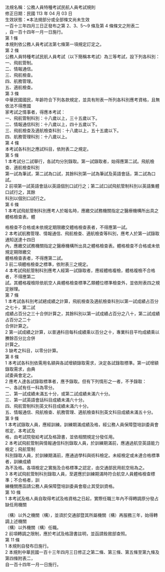 法規名稱：公務人員特種考試民航人員考試規則  
修正日期：民國 113 年 04 月 03 日  
生效狀態：※本法規部分或全部條文尚未生效  
一百十三年四月三日正發布之第 2、3、5～9 條及第 4 條條文之附表二  
，自一百十四年一月一日施行。  
第 1 條  
本規則依公務人員考試法第七條第一項規定訂定之。  
第 2 條  
公務人員特種考試民航人員考試（以下簡稱本考試）為三等考試，設下列各科別：  
一、飛航管制。  
二、情報通信。  
三、飛航檢查。  
四、航務管理。  
五、適航檢查。  
第 3 條  
中華民國國民，年齡符合下列各款規定，並具有附表一所列各科別應考資格，且無依法不得應國  
家考試之情事者，得應本考試：  
一、飛航管制科別：十八歲以上，三十五歲以下。  
二、情報通信科別：十八歲以上，四十五歲以下。  
三、飛航檢查及適航檢查科別：十八歲以上，五十五歲以下。  
四、航務管理科別：十八歲以上。  
第 4 條  
本考試各科別之應試科目，依附表二之規定。  
第 5 條  
1 本考試分二試舉行，各試均分別錄取。第一試錄取者，始得應第二試。飛航檢查、適航檢查科別  
第一試為筆試，第二試為口試，其餘科別第一試為筆試及英語會話，第二試為口試。  
2 前項第一試英語會話以英語個別口試行之；第二試口試飛航管制科別以英語集體口試行之，其餘  
科別以個別口試行之。  
第 6 條  
1 本考試飛航管制科別應考人於報名時，應繳交試務機關指定之醫療機構所出具之體格檢查表。體  


格檢查不合格或未依規定期限繳交體格檢查表者，不得應第一試。  
2 本考試航務管理、情報通信、飛航檢查、適航檢查等科別，應考人於第一試錄取通知送達十四日  
內，應繳交試務機關指定之醫療機構所出具之體格檢查表。體格檢查不合格或未依規定期限繳交  
體格檢查表者，不得應第二試。  
3 前二項體格檢查之標準，依附表三之規定。  
4 本考試飛航管制科別應考人經第一試錄取者，應經體格複檢，體格複檢不合格者，不得應第二  
試。其體格複檢除依航空人員體格檢查標準乙類體位標準檢查外，並依附表四之規定辦理。  
第 7 條  
1 本考試各科別考試總成績之計算，飛航檢查及適航檢查科別以第一試成績占百分之七十，第二試  
成績占百分之三十合併計算之，其餘科別以第一試成績占百分之八十，第二試成績占百分之二十  
合併計算之。  
2 第一試成績之計算，以普通科目每科成績乘以百分之十，專業科目平均成績乘以賸餘百分比合併  
計算之。  
3 缺考之科目，以零分計算。  
第 8 條  
1 本考試各科別依需用名額與各試增額錄取需求，決定各試錄取標準。第一試增額錄取需求，由典  
試委員會定之。  
2 應考人達各試錄取標準者，應予錄取。但有下列情形之一者，不予錄取：  
一、各試有任一科為零分。  
二、第一試成績未滿五十分，或第二試成績未滿六十分。  
三、第一試英語會話科目成績未滿六十分。  
四、飛航管制科別英文科目成績未滿六十分。  
五、情報通信、飛航檢查、航務管理、適航檢查科別英文科目成績未滿五十分。  
第 9 條  
1 本考試錄取人員，應經訓練。訓練期滿成績及格，經公務人員保障暨培訓委員會核定，本考試及  
格，由考試院發給考試及格證書，並依相關規定分發任用。  
2 本考試飛航管制與情報通信科別錄取人員，於訓練期滿前，應通過航空英語能力檢定；飛航管制  
科別錄取人員，於訓練期滿前，應通過學科與術科檢定。未經檢定或未達合格標準者，訓練成績  
為不及格。各項檢定之實施及合格標準之認定，由交通部民用航空局為之。  
3 本考試飛航管制科別錄取人員，至遲應於訓練期滿時符合航空人員體格檢查標準；不合格者，訓  
練機關應函請公務人員保障暨培訓委員會廢止其受訓資格。  
第 10 條  
1 本考試及格人員自取得考試及格資格之日起，實際任職三年內不得轉調原分發占缺任用機關  


（構）以外之機關（構），並須於交通部暨其所屬機關（構）再服務三年，始得轉調上述機關  
（構）以外機關（構）任職。  
2 前項轉調之限制，應於考試及格證書註明，並函請銓敘部查照。  
第 11 條  
1 本規則自發布日施行。  
2 本規則中華民國一百十三年四月三日修正之第二條、第三條、第五條至第九條及第四條附表二，  
自一百十四年一月一日施行。  


